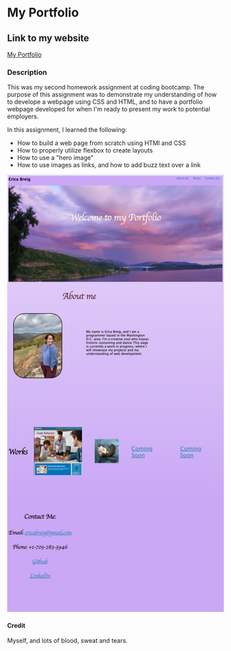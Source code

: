 # My Portfolio

## Link to my website

[My Portfolio](https://ericabreig.github.io/my-portfolio/)

### Description

This was my second homework assignment at coding bootcamp. The purpose of this assignment was to demonstrate my understanding of how to develope a webpage using CSS and HTML, and to have a portfolio webpage developed for when I'm ready to present my work to potential employers.

In this assignment, I learned the following:

- How to build a web page from scratch using HTMl and CSS
- How to properly utilize flexbox to create layouts
- How to use a "hero image"
- How to use images as links, and how to add buzz text over a link

![Full Portfolio Image](/assets/images/ericasportfolio1.png "Erica's Portfolio")

#### Credit

Myself, and lots of blood, sweat and tears.

